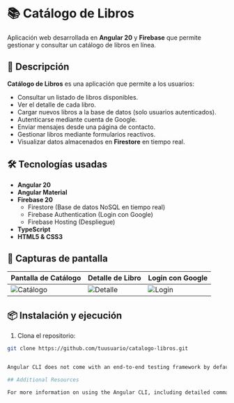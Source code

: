 # 📚 Catálogo de Libros

Aplicación web desarrollada en **Angular 20** y **Firebase** que permite gestionar y consultar un catálogo de libros en línea.

## 📌 Descripción

**Catálogo de Libros** es una aplicación que permite a los usuarios:

- Consultar un listado de libros disponibles.
- Ver el detalle de cada libro.
- Cargar nuevos libros a la base de datos (solo usuarios autenticados).
- Autenticarse mediante cuenta de Google.
- Enviar mensajes desde una página de contacto.
- Gestionar libros mediante formularios reactivos.
- Visualizar datos almacenados en **Firestore** en tiempo real.

## 🛠️ Tecnologías usadas

- **Angular 20**
- **Angular Material**
- **Firebase 20**
  - Firestore (Base de datos NoSQL en tiempo real)
  - Firebase Authentication (Login con Google)
  - Firebase Hosting (Despliegue)
- **TypeScript**
- **HTML5 & CSS3**

## 📸 Capturas de pantalla

| Pantalla de Catálogo | Detalle de Libro | Login con Google |
|:--------------------|:----------------|:----------------|
| ![Catálogo](./screenshots/catalogo.png) | ![Detalle](./screenshots/detalle.png) | ![Login](./screenshots/login.png) |

## 📦 Instalación y ejecución

1. Clona el repositorio:

```bash
git clone https://github.com/tuusuario/catalogo-libros.git


Angular CLI does not come with an end-to-end testing framework by default. You can choose one that suits your needs.

## Additional Resources

For more information on using the Angular CLI, including detailed command references, visit the [Angular CLI Overview and Command Reference](https://angular.dev/tools/cli) page.
